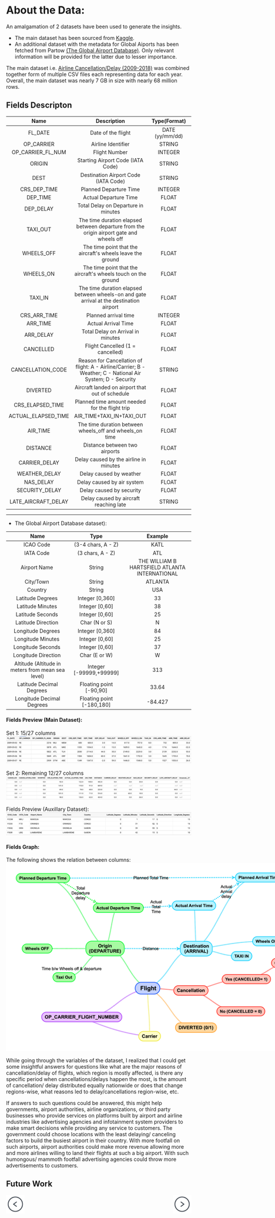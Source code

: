 # About the Data:

An amalgamation of 2 datasets have been used to generate the insights.

- The main dataset has been sourced from <a target="_blank" href="https://www.kaggle.com">Kaggle</a>. 
- An additional dataset with the metadata for Global Aiports has been fetched from Partow <a target="_blank" href="https://www.partow.net/miscellaneous/airportdatabase/">(The Global Airport Database)</a>. Only relevant information will be provided for the latter due to lesser importance.


The main dataset i.e. <a target="_blank" href="https://www.kaggle.com/yuanyuwendymu/airline-delay-and-cancellation-data-2009-2018">Airline Cancellation/Delay (2009-2018)</a> was combined together form of multiple CSV files each representing data for each year. Overall, the main dataset was nearly 7 GB in size with nearly 68 million rows.

## Fields Descripton     
**Name**|**Description**|**Type(Format)**|**Example**
 :-----:|:-----:|:-----:|:-----:
 FL\_DATE|Date of the flight|DATE (yy/mm/dd)|2009-05-02
 OP\_CARRIER|Airline Identifier|STRING|9E
 OP\_CARRIER\_FL\_NUM|Flight Number|INTEGER|2216
 ORIGIN|Starting Airport Code (IATA Code)|STRING|MLI
 DEST|Destination Airport Code (IATA Code)|STRING|MEM
 CRS\_DEP\_TIME|Planned Departure Time|INTEGER|600
 DEP\_TIME|Actual Departure Time|FLOAT|603.0
 DEP\_DELAY|Total Delay on Departure in minutes|FLOAT|3.0 
 TAXI\_OUT|The time duration elapsed between departure from the origin airport gate and wheels off|FLOAT|14.0 
 WHEELS\_OFF|The time point that the aircraft's wheels leave the ground|FLOAT|617.0
 WHEELS\_ON|The time point that the aircraft's wheels touch on the ground|FLOAT|757.0
 TAXI\_IN|The time duration elapsed between wheels-on and gate arrival at the destination airport|FLOAT|8.0 
 CRS\_ARR\_TIME|Planned arrival time|INTEGER|732
 ARR\_TIME|Actual Arrival Time|FLOAT|805.0
 ARR\_DELAY|Total Delay on Arrival in minutes|FLOAT|33.0 
 CANCELLED|Flight Cancelled (1 = cancelled)|FLOAT|0.0
 CANCELLATION\_CODE|Reason for Cancellation of flight: A - Airline/Carrier; B - Weather; C - National Air System; D - Security|STRING|D 
 DIVERTED|Aircraft landed on airport that out of schedule|FLOAT|0.0
 CRS\_ELAPSED\_TIME|Planned time amount needed for the flight trip|FLOAT|92.0 
 ACTUAL\_ELAPSED\_TIME|AIR\_TIME+TAXI\_IN+TAXI\_OUT|FLOAT|122.0
 AIR\_TIME|The time duration between wheels\_off and wheels\_on time|FLOAT|100.0 
 DISTANCE|Distance between two airports|FLOAT|442.0
 CARRIER\_DELAY|Delay caused by the airline in minutes|FLOAT|0.0 
 WEATHER\_DELAY|Delay caused by weather|FLOAT|0.0
 NAS\_DELAY|Delay caused by air system|FLOAT|33.0
 SECURITY\_DELAY|Delay caused by security|FLOAT|0.0
 LATE\_AIRCRAFT\_DELAY|Delay caused by aircraft reaching late|STRING|0.0

---
-   The Global Airport Database dataset):

**Name**|**Type**|**Example**
:-----:|:-----:|:-----:
ICAO Code |(3-4 chars, A - Z)|KATL
IATA Code |(3 chars, A - Z)|ATL
Airport Name |String|THE WILLIAM B HARTSFIELD ATLANTA INTERNATIONAL
City/Town |String|ATLANTA
Country |String|USA
Latitude Degrees |Integer [0,360]|33
Latitude Minutes |Integer [0,60]|38
Latitude Seconds |Integer [0,60]|25
Latitude Direction |Char (N or S)|N
Longitude Degrees |Integer [0,360]|84
Longitude Minutes |Integer [0,60]|25
Longitude Seconds |Integer [0,60]|37
Longitude Direction |Char (E or W)|W
Altitude (Altitude in meters from mean sea level)|Integer [-99999,+99999]|313
Latitude Decimal Degrees |Floating point [-90,90]|33.64
Longitude Decimal Degrees|Floating point [-180,180]|-84.427

#### Fields Preview (Main Dataset):

Set 1: 15/27 columns
![](images/main_dataset_1.png)

Set 2: Remaining 12/27 columns
![](images/main_dataset_2.png)

Fields Preview (Auxillary Dataset):
![](images/aux_dataset_1.png)

#### Fields Graph:

The following shows the relation between columns:
<a href="requirements"><img src="images/kaggle-airline-data.png" style="min-width: 1000px;"></a>

While going through the variables of the dataset, I realized that I could get some insightful answers for questions like what are the major reasons of cancellation/delay of flights, which region is mostly affected, is there any specific period when cancellations/delays happen the most, is the amount of cancellation/ delay distributed equally nationwide or does that change regions-wise, what reasons led to delay/cancellations region-wise, etc.

If answers to such questions could be answered, this might help governments, airport authorities, airline organizations, or third party businesses who provide services on platforms built by airport and airline industries like advertising agencies and infotainment system providers to make smart decisions while providing any service to customers.
The government could choose locations with the least delaying/ canceling factors to build the busiest airport in their country. With more footfall on such airports, airport authorities could make more revenue allowing more and more airlines willing to land their flights at such a big airport. With such humongous/ mammoth footfall advertising agencies could throw more advertisements to customers.


## Future Work

<div class="parent" style="display: inline-block;width: 100%;">
    <div class="header3" style="display: inline;float: left;width: 50%;">
        <a href="motivation"><img src="images/prev-page.png" style="max-width: 50px"></a>
    </div>
    <div style="text-align: right;display: inline;cursor:pointer;float: right;right: -6px;" align="right"> 
        <a href="requirements"><img src="images/next-page.png" style="max-width: 50px"></a>
    </div>
</div>